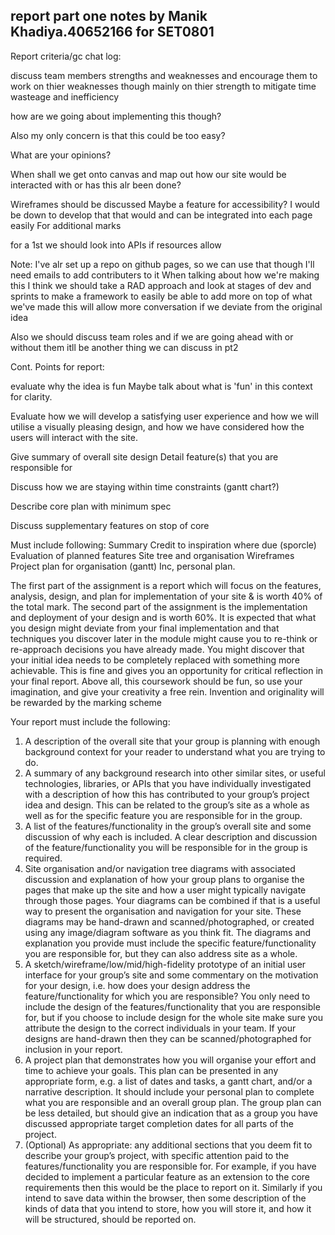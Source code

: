 ## report part one notes by Manik Khadiya.40652166 for SET0801

Report criteria/gc chat log: 

discuss team members strengths and weaknesses and encourage them to work on thier weaknesses though mainly on thier strength to mitigate time wasteage and inefficiency

how are we going about implementing this though?

Also my only concern is that this could be too easy?

What are your opinions?

When shall we get onto canvas and map out how our site would be interacted with or has this alr been done?

Wireframes should be discussed Maybe a feature for accessibility? I would be down to develop that that would and can be integrated into each page easily For additional marks

for a 1st we should look into APIs if resources allow

Note: I've alr set up a repo on github pages, so we can use that though I'll need emails to add contributers to it When talking about how we're making this
I think we should take a RAD approach and look at stages of dev and sprints to make a framework to easily be able to add more on top of what we've made this will allow more conversation
if we deviate from the original idea

Also we should discuss team roles and if we are going ahead with or without them itll be another thing we can discuss in pt2

Cont. Points for report: 

evaluate why the idea is fun Maybe talk about what is 'fun' in this context for clarity.

Evaluate how we will develop a satisfying user experience and how we will utilise a visually pleasing design, and how we have considered how the users will interact with the site.

Give summary of overall site design Detail feature(s) that you are responsible for

Discuss how we are staying within time constraints (gantt chart?)

Describe core plan with minimum spec

Discuss supplementary features on stop of core

Must include following: 
Summary
Credit to inspiration where due (sporcle)
Evaluation of planned features
Site tree and organisation Wireframes
Project plan for organisation (gantt) Inc, personal plan. 
 
The first part of the assignment is a report which will focus on the features, analysis, design, and plan for implementation of your site & is worth 40% of the total mark. The second part of the assignment is the implementation and deployment of your design and is worth 60%. It is expected that what you design might deviate from your final implementation and that techniques you discover later in the module might cause you to re-think or re-approach decisions you have already made. You might discover that your initial idea needs to be completely replaced with something more achievable. This is fine and gives you an opportunity for critical reflection in your final report. Above all, this coursework should be fun, so use your imagination, and give your creativity a free rein. Invention and originality will be rewarded by the marking scheme 

Your report must include the following: 
1. A description of the overall site that your group is planning with enough background context for your reader to understand what you are trying to do. 
2. A summary of any background research into other similar sites, or useful technologies, libraries, or APIs that you have individually investigated with a description of how this has contributed to your group’s project idea and design. This can be related to the group’s site as a whole as well as for the specific feature you are responsible for in the group. 
3. A list of the features/functionality in the group’s overall site and some discussion of why each is included. A clear description and discussion of the feature/functionality you will be responsible for in the group is required. 
4. Site organisation and/or navigation tree diagrams with associated discussion and explanation of how your group plans to organise the pages that make up the site and how a user might typically navigate through those pages. Your diagrams can be combined if that is a useful way to present the organisation and navigation for your site. These diagrams may be hand-drawn and scanned/photographed, or created using any image/diagram software as you think fit. The diagrams and explanation you provide must include the specific feature/functionality you are responsible for, but they can also address site as a whole. 
5. A sketch/wireframe/low/mid/high-fidelity prototype of an initial user interface for your group’s site and some commentary on the motivation for your design, i.e. how does your design address the feature/functionality for which you are responsible? You only need to include the design of the features/functionality that you are responsible for, but if you choose to include design for the whole site make sure you attribute the design to the correct individuals in your team. If your designs are hand-drawn then they can be scanned/photographed for inclusion in your report. 
6. A project plan that demonstrates how you will organise your effort and time to achieve your goals. This plan can be presented in any appropriate form, e.g. a list of dates and tasks, a gantt chart, and/or a narrative description. It should include your personal plan to complete what you are responsible and an overall group plan. The group plan can be less detailed, but should give an indication that as a group you have discussed appropriate target completion dates for all parts of the project. 
7. (Optional) As appropriate: any additional sections that you deem fit to describe your group’s project, with specific attention paid to the features/functionality you are responsible for. For example, if you have decided to implement a particular feature as an extension to the core requirements then this would be the place to report on it. Similarly if you intend to save data within the browser, then some description of the kinds of data that you intend to store, how you will store it, and how it will be structured, should be reported on. 